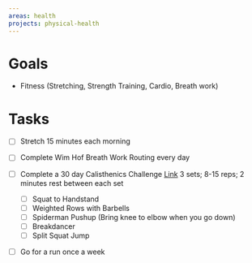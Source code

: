 ```yaml
---
areas: health
projects: physical-health
---
```

# Goals
- Fitness (Stretching, Strength Training, Cardio, Breath work)

# Tasks

- [ ] Stretch 15 minutes each morning

- [ ] Complete Wim Hof Breath Work Routing every day 

- [ ] Complete a 30 day Calisthenics Challenge [Link](https://youtu.be/KzuUs3c-Ajg)
      3 sets; 8-15 reps; 2 minutes rest between each set
	- [ ] Squat to Handstand
	- [ ] Weighted Rows with Barbells
	- [ ] Spiderman Pushup (Bring knee to elbow when you go down)
	- [ ] Breakdancer 
	- [ ] Split Squat Jump 

- [ ] Go for a run once a week